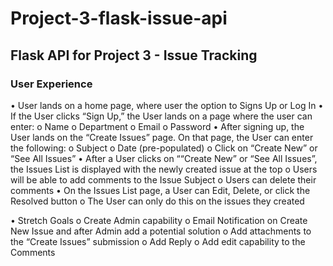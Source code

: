 # Project-3-flask-issue-api
## Flask API for Project 3 - Issue Tracking 

### User Experience

•	User lands on a home page, where user the option to Signs Up or Log In
•	If the User clicks “Sign Up,” the User lands on a page where the user can enter:
o	Name
o	Department
o	Email
o	Password
•	After signing up, the User lands on the “Create Issues” page.  On that page, the User can enter the following:
o	Subject
o	Date (pre-populated)
o	Click on “Create New” or “See All Issues”
•	After a User clicks on ““Create New” or “See All Issues”, the Issues List is displayed with the newly created issue at the top
o	Users will be able to add comments to the Issue Subject
o	Users can delete their comments
•	On the Issues List page, a User can Edit, Delete, or click the Resolved button
o	The User can only do this on the issues they created

•	Stretch Goals
o	Create Admin capability
o	Email Notification on Create New Issue and after Admin add a potential solution
o	Add attachments to the “Create Issues” submission
o	Add Reply 
o	Add edit capability to the Comments
